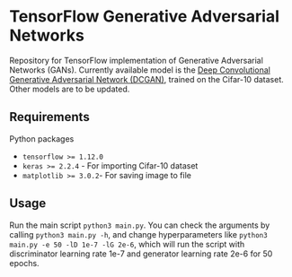 # TensorFlow Generative Adversarial Networks

Repository for TensorFlow implementation of Generative Adversarial Networks (GANs).
Currently available model is the [Deep Convolutional Generative Adversarial Network (DCGAN)](https://arxiv.org/abs/1511.06434), trained on the Cifar-10 dataset.
Other models are to be updated.

## Requirements
Python packages
* `tensorflow >= 1.12.0`
* `keras >= 2.2.4` - For importing Cifar-10 dataset
* `matplotlib >= 3.0.2`- For saving image to file

## Usage
Run the main script `python3 main.py`. You can check the arguments by calling `python3 main.py -h`, and change hyperparameters like `python3 main.py -e 50 -lD 1e-7 -lG 2e-6`, which will run the script with discriminator learning rate 1e-7 and generator learning rate 2e-6 for 50 epochs.
